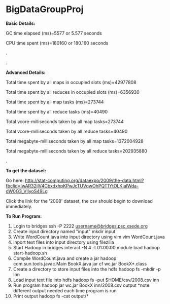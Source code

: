 # BigDataGroupProj

**Basic Details:** 

GC time elapsed (ms)=5577  or 5.577   seconds 

CPU time spent (ms)=180160 or 180.160 seconds 

.

.


**Advanced Details:**

Total time spent by all maps in occupied slots (ms)=42977808 

Total time spent by all reduces in occupied slots (ms)=6356930 

Total time spent by all map tasks (ms)=273744 

Total time spent by all reduce tasks (ms)=40490 

Total vcore-milliseconds taken by all map tasks=273744 

Total vcore-milliseconds taken by all reduce tasks=40490 

Total megabyte-milliseconds taken by all map tasks=1372004928 

Total megabyte-milliseconds taken by all reduce tasks=202935880 

.

**To get the dataset:**

Go here: http://stat-computing.org/dataexpo/2009/the-data.html?fbclid=IwAR32jlV4CbxdxhpKPwJcTUVqwOhPQT1YtOLKialWda-dW0G3_VIlyoS49Lg

Click the link for the '2008' dataset, the csv should begin to download immediately.


**To Run Program:**

1. Login to bridges
	ssh -P 2222 username@bridges.psc.xsede.org
2. Create input directory named "input"
	mkdir input
3. Write WordCount.java into input directory using vim
	vim WordCount.java
4. inport text files into input directory using filezilla
5. Start Hadoop in bridges
	interact -N 4 -t 01:00:00
	module load hadoop
	start-hadoop.sh
6. Compile WordCount.java and create a jar
	hadoop com.sun.tools.javac.Main BookX.java
	jar cf wc.jar BookX*.class
7. Create a directory to store input files into the hdfs
	hadoop fs -mkdir -p inn
8. Load input text file into hdfs
	hadoop fs -put $HOME/csv/2008.csv inn
9. Run program
	hadoop jar wc.jar BookX inn/2008.csv output
*note: different output needed each time program is run
10. Print output
	hadoop fs -cat output/*
